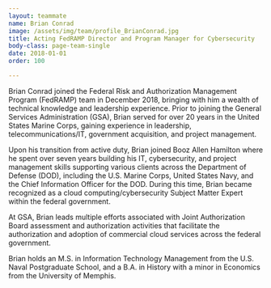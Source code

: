```yaml
---
layout: teammate
name: Brian Conrad
image: /assets/img/team/profile_BrianConrad.jpg
title: Acting FedRAMP Director and Program Manager for Cybersecurity
body-class: page-team-single
date: 2018-01-01
order: 100

---
```

Brian Conrad joined the Federal Risk and Authorization Management Program (FedRAMP) team in December 2018, bringing with him a wealth of technical knowledge and leadership experience. Prior to joining the General Services Administration (GSA), Brian served for over 20 years in the United States Marine Corps, gaining experience in leadership, telecommunications/IT, government acquisition, and project management.

Upon his transition from active duty, Brian joined Booz Allen Hamilton where he spent over seven years building his IT, cybersecurity, and project management skills supporting various clients across the Department of Defense (DOD), including the U.S. Marine Corps, United States Navy, and the Chief Information Officer for the DOD. During this time, Brian became recognized as a cloud computing/cybersecurity Subject Matter Expert within the federal government.

At GSA, Brian leads multiple efforts associated with Joint Authorization Board assessment and authorization activities that facilitate the authorization and adoption of commercial cloud services across the federal government.

Brian holds an M.S. in Information Technology Management from the U.S. Naval Postgraduate School, and a B.A. in History with a minor in Economics from the University of Memphis.
